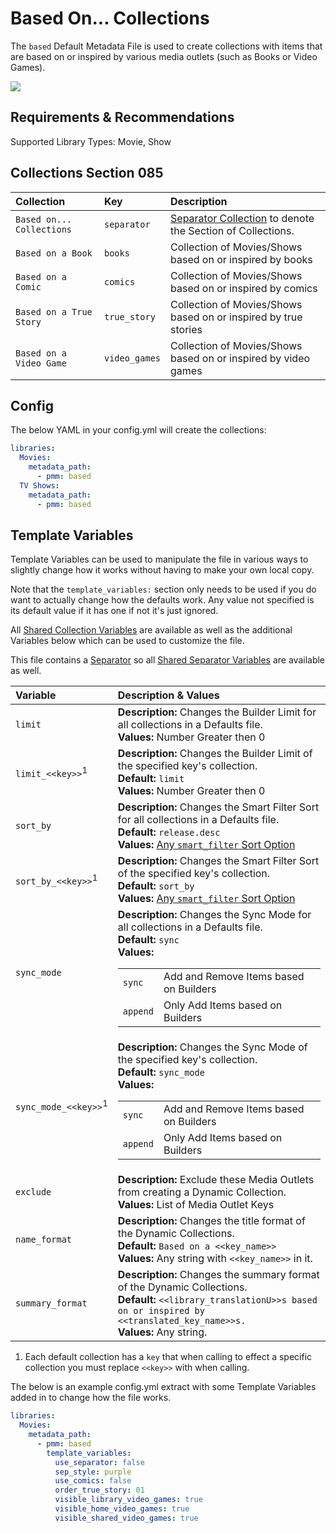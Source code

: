 # Based On... Collections

The `based` Default Metadata File is used to create collections with items that are based on or inspired by various media outlets (such as Books or Video Games).

![](../images/based.png)

## Requirements & Recommendations

Supported Library Types: Movie, Show

## Collections Section 085

| Collection                 | Key           | Description                                                                 |
|:---------------------------|:--------------|:----------------------------------------------------------------------------|
| `Based on...  Collections` | `separator`   | [Separator Collection](../separators) to denote the Section of Collections. |
| `Based on a Book`          | `books`       | Collection of Movies/Shows based on or inspired by books                    |
| `Based on a Comic`         | `comics`      | Collection of Movies/Shows based on or inspired by comics                   |
| `Based on a True Story`    | `true_story`  | Collection of Movies/Shows based on or inspired by true stories             |
| `Based on a Video Game`    | `video_games` | Collection of Movies/Shows based on or inspired by video games              |

## Config

The below YAML in your config.yml will create the collections:

```yaml
libraries:
  Movies:
    metadata_path:
      - pmm: based
  TV Shows:
    metadata_path:
      - pmm: based
```

## Template Variables

Template Variables can be used to manipulate the file in various ways to slightly change how it works without having to make your own local copy.

Note that the `template_variables:` section only needs to be used if you do want to actually change how the defaults work. Any value not specified is its default value if it has one if not it's just ignored.

All [Shared Collection Variables](../collection_variables) are available as well as the additional Variables below which can be used to customize the file.

This file contains a [Separator](../separators) so all [Shared Separator Variables](../separators.md#shared-separator-variables) are available as well.

| Variable                        | Description & Values                                                                                                                                                                                                                                                                               |
|:--------------------------------|:---------------------------------------------------------------------------------------------------------------------------------------------------------------------------------------------------------------------------------------------------------------------------------------------------|
| `limit`                         | **Description:** Changes the Builder Limit for all collections in a Defaults file.<br>**Values:** Number Greater then 0                                                                                                                                                                            |
| `limit_<<key>>`<sup>1</sup>     | **Description:** Changes the Builder Limit of the specified key's collection.<br>**Default:** `limit`<br>**Values:** Number Greater then 0                                                                                                                                                         |
| `sort_by`                       | **Description:** Changes the Smart Filter Sort for all collections in a Defaults file.<br>**Default:** `release.desc`<br>**Values:** [Any `smart_filter` Sort Option](../../metadata/builders/smart.md#sort-options)                                                                               |
| `sort_by_<<key>>`<sup>1</sup>   | **Description:** Changes the Smart Filter Sort of the specified key's collection.<br>**Default:** `sort_by`<br>**Values:** [Any `smart_filter` Sort Option](../../metadata/builders/smart.md#sort-options)                                                                                         |
| `sync_mode`                     | **Description:** Changes the Sync Mode for all collections in a Defaults file.<br>**Default:** `sync`<br>**Values:**<table class="clearTable"><tr><td>`sync`</td><td>Add and Remove Items based on Builders</td></tr><tr><td>`append`</td><td>Only Add Items based on Builders</td></tr></table>   |
| `sync_mode_<<key>>`<sup>1</sup> | **Description:** Changes the Sync Mode of the specified key's collection.<br>**Default:** `sync_mode`<br>**Values:**<table class="clearTable"><tr><td>`sync`</td><td>Add and Remove Items based on Builders</td></tr><tr><td>`append`</td><td>Only Add Items based on Builders</td></tr></table>   |
| `exclude`                       | **Description:** Exclude these Media Outlets from creating a Dynamic Collection.<br>**Values:** List of Media Outlet Keys                                                                                                                                                                          |
| `name_format`                   | **Description:** Changes the title format of the Dynamic Collections.<br>**Default:** `Based on a <<key_name>>`<br>**Values:** Any string with `<<key_name>>` in it.                                                                                                                               |
| `summary_format`                | **Description:** Changes the summary format of the Dynamic Collections.<br>**Default:** `<<library_translationU>>s based on or inspired by <<translated_key_name>>s.`<br>**Values:** Any string.                                                                                                   |

1. Each default collection has a `key` that when calling to effect a specific collection you must replace `<<key>>` with when calling.

The below is an example config.yml extract with some Template Variables added in to change how the file works.

```yaml
libraries:
  Movies:
    metadata_path:
      - pmm: based
        template_variables:
          use_separator: false
          sep_style: purple
          use_comics: false
          order_true_story: 01
          visible_library_video_games: true
          visible_home_video_games: true
          visible_shared_video_games: true
```